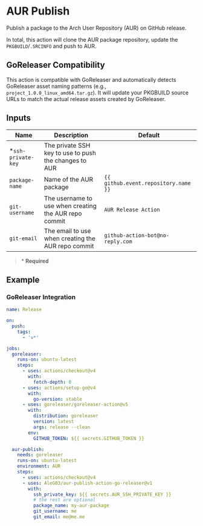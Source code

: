 # AUR Publish

Publish a package to the Arch User Repository (AUR) on GitHub release.

In total, this action will clone the AUR package repository, update the `PKGBUILD`/`.SRCINFO` and push to AUR.

## GoReleaser Compatibility

This action is compatible with GoReleaser and automatically detects GoReleaser asset naming patterns (e.g., `project_1.0.0_linux_amd64.tar.gz`). It will update your PKGBUILD source URLs to match the actual release assets created by GoReleaser.

## Inputs

| Name                | Description                                           | Default                              |
|---------------------|-------------------------------------------------------|--------------------------------------|
| \*`ssh-private-key` | The private SSH key to use to push the changes to AUR |                                      |
| `package-name`      | Name of the AUR package                               | `{{ github.event.repository.name }}` |
| `git-username`      | The username to use when creating the AUR repo commit | `AUR Release Action`                 |
| `git-email`         | The email to use when creating the AUR repo commit    | `github-action-bot@no-reply.com`     |

> \* **Required**

## Example

### GoReleaser Integration

```yaml
name: Release

on:
  push:
    tags:
      - 'v*'

jobs:
  goreleaser:
    runs-on: ubuntu-latest
    steps:
      - uses: actions/checkout@v4
        with:
          fetch-depth: 0
      - uses: actions/setup-go@v4
        with:
          go-version: stable
      - uses: goreleaser/goreleaser-action@v5
        with:
          distribution: goreleaser
          version: latest
          args: release --clean
        env:
          GITHUB_TOKEN: ${{ secrets.GITHUB_TOKEN }}

  aur-publish:
    needs: goreleaser
    runs-on: ubuntu-latest
    environment: AUR
    steps:
      - uses: actions/checkout@v4
      - uses: AleG03/aur-publish-action-go-releaser@v1
        with:
          ssh_private_key: ${{ secrets.AUR_SSH_PRIVATE_KEY }}
          # the rest are optional
          package_name: my-aur-package
          git_username: me
          git_email: me@me.me
```
